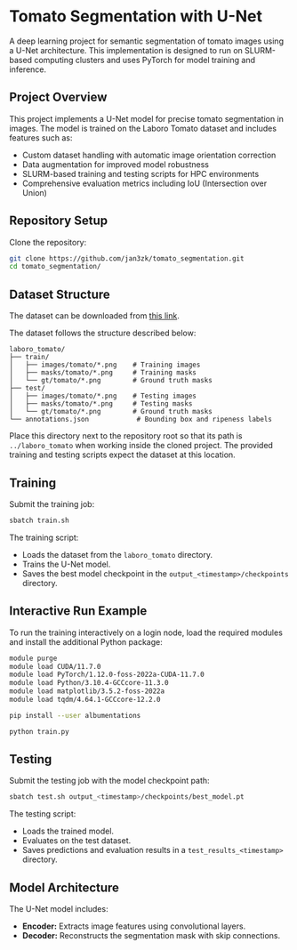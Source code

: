# Tomato Segmentation with U-Net

A deep learning project for semantic segmentation of tomato images using a U-Net architecture. This implementation is designed to run on SLURM-based computing clusters and uses PyTorch for model training and inference.

## Project Overview

This project implements a U-Net model for precise tomato segmentation in images. The model is trained on the Laboro Tomato dataset and includes features such as:
- Custom dataset handling with automatic image orientation correction
- Data augmentation for improved model robustness
- SLURM-based training and testing scripts for HPC environments
- Comprehensive evaluation metrics including IoU (Intersection over Union)

## Repository Setup

Clone the repository:
```bash
git clone https://github.com/jan3zk/tomato_segmentation.git
cd tomato_segmentation/
```

## Dataset Structure
The dataset can be downloaded from [this link](https://unilj-my.sharepoint.com/:u:/g/personal/mivanovska_fe1_uni-lj_si/EUrSvUOGv6dBnlaJyFqVx5MB6SEV2NXf11uEgnwvX3UVFQ?e=SJcZls).

The dataset follows the structure described below:

```
laboro_tomato/
├── train/
│   ├── images/tomato/*.png    # Training images
│   ├── masks/tomato/*.png     # Training masks
│   └── gt/tomato/*.png        # Ground truth masks
├── test/
│   ├── images/tomato/*.png    # Testing images
│   ├── masks/tomato/*.png     # Testing masks
│   └── gt/tomato/*.png        # Ground truth masks
└── annotations.json            # Bounding box and ripeness labels
```

Place this directory next to the repository root so that its path is
`../laboro_tomato` when working inside the cloned project. The provided
training and testing scripts expect the dataset at this location.

## Training

Submit the training job:
```bash
sbatch train.sh
```


The training script:
- Loads the dataset from the `laboro_tomato` directory.
- Trains the U-Net model.
- Saves the best model checkpoint in the `output_<timestamp>/checkpoints` directory.

## Interactive Run Example

To run the training interactively on a login node, load the required modules and
install the additional Python package:

```bash
module purge
module load CUDA/11.7.0
module load PyTorch/1.12.0-foss-2022a-CUDA-11.7.0
module load Python/3.10.4-GCCcore-11.3.0
module load matplotlib/3.5.2-foss-2022a
module load tqdm/4.64.1-GCCcore-12.2.0

pip install --user albumentations

python train.py
```

## Testing

Submit the testing job with the model checkpoint path:
```bash
sbatch test.sh output_<timestamp>/checkpoints/best_model.pt
```

The testing script:
- Loads the trained model.
- Evaluates on the test dataset.
- Saves predictions and evaluation results in a `test_results_<timestamp>` directory.

## Model Architecture
The U-Net model includes:
- **Encoder:** Extracts image features using convolutional layers.
- **Decoder:** Reconstructs the segmentation mask with skip connections.
